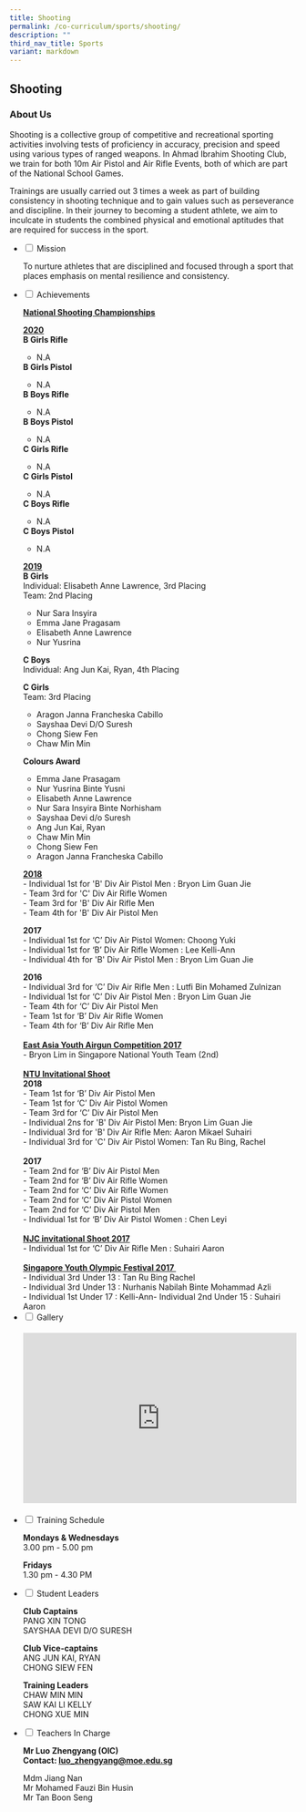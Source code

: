 ```yaml
---
title: Shooting
permalink: /co-curriculum/sports/shooting/
description: ""
third_nav_title: Sports
variant: markdown
---
```

## Shooting
### About Us
<p>Shooting is a collective group of competitive and recreational sporting activities involving tests of proficiency in accuracy, precision and speed using various types of ranged weapons. In Ahmad Ibrahim Shooting Club, we train for both 10m Air Pistol and Air Rifle Events, both of which are part of the National School Games.</p>
<p>Trainings are usually carried out 3 times a week as part of building consistency in shooting technique and to gain values such as perseverance and discipline. In their journey to becoming a student athlete, we aim to inculcate in students the combined physical and emotional aptitudes that are required for success in the sport.</p>
<ul class="jekyllcodex_accordion">
<li><input id="accordion1" type="checkbox"> <label for="accordion1">Mission</label>
<div>
<p>To nurture athletes that are disciplined and focused through a sport that places emphasis on mental resilience and consistency.</p>
</div>
</li>
<li><input id="accordion3" type="checkbox"> <label for="accordion3">Achievements</label>
<div>
<div>
<div>
<div>
<p><strong><u>National Shooting Championships</u></strong></p>
	<p><u><strong>2020<br></strong></u>
<strong>B Girls Rifle<br></strong>
</p><ul>
<li>N.A</li>
</ul>
<strong>B Girls Pistol<br></strong>
<ul>
<li>N.A</li>
</ul>
<strong>B Boys Rifle<br></strong>
<ul>
<li>N.A</li>
</ul>
<strong>B Boys Pistol<br></strong>
<ul>
<li>N.A</li>
</ul>
<strong>C Girls Rifle<br></strong>
<ul>
<li>N.A</li>
</ul>
<strong>C Girls Pistol<br></strong>
<ul>
<li>N.A</li>
</ul>
<strong>C Boys Rifle<br></strong>
<ul>
<li>N.A</li>
</ul>
<strong>C Boys Pistol<br></strong>
<ul>
<li>N.A</li>
</ul>	

<p><u><strong>2019<br></strong></u>
<strong>B Girls<br></strong>Individual: Elisabeth Anne Lawrence, 3rd Placing<br>Team: 2nd Placing</p>
<ul>
<li>Nur Sara Insyira</li>
<li>Emma Jane Pragasam</li>
<li>Elisabeth Anne Lawrence</li>
<li>Nur Yusrina</li>
</ul>
<p><strong>C Boys<br></strong>Individual: Ang Jun Kai, Ryan, 4th Placing</p>
<p><strong>C Girls</strong><br>Team: 3rd Placing</p>
<ul>
<li>Aragon Janna Francheska Cabillo</li>
<li>Sayshaa Devi D/O Suresh</li>
<li>Chong Siew Fen</li>
<li>Chaw Min Min</li>
</ul>
<p><strong>Colours Award</strong></p>
<ul>
<li>Emma Jane Prasagam</li>
<li>Nur Yusrina Binte Yusni</li>
<li>Elisabeth Anne Lawrence</li>
<li>Nur Sara Insyira Binte Norhisham</li>
<li>Sayshaa Devi d/o Suresh</li>
<li>Ang Jun Kai, Ryan</li>
<li>Chaw Min Min</li>
<li>Chong Siew Fen</li>
<li>Aragon Janna Francheska Cabillo</li>
</ul>

<p><u><strong>2018<br></strong></u>
- Individual 1st for 'B' Div Air Pistol Men :&nbsp;Bryon Lim Guan Jie<br>- Team 3rd for 'C' Div Air Rifle Women<br>- Team 3rd for 'B' Div Air Rifle Men<br>- Team 4th for 'B' Div Air Pistol Men</p>
<p><strong>2017<br></strong>- Individual 1st for ‘C’ Div Air Pistol Women: Choong Yuki <br>- Individual 1st for ‘B’ Div Air Rifle Women : Lee Kelli-Ann <br>- Individual 4th for 'B' Div Air Pistol Men : Bryon Lim Guan Jie</p>
</div>
<div>
<div><strong>2016</strong></div>
<div>- Individual 3rd for ‘C’ Div Air Rifle Men : Lutfi Bin Mohamed Zulnizan&nbsp;</div>
</div>
<div>- Individual 1st for ‘C’ Div Air Pistol Men : Bryon Lim Guan Jie&nbsp;</div>
<div>- Team 4th for ‘C’ Div Air Pistol Men</div>
<div>- Team 1st for ‘B’ Div Air Rifle Women&nbsp;</div>
<div>- Team 4th for ‘B’ Div Air Rifle Men</div>
<div>&nbsp;</div>
<div><strong><u>East Asia Youth Airgun Competition 2017</u></strong></div>
<div>- Bryon Lim in Singapore National Youth Team (2nd)</div>
<div>&nbsp;</div>
</div>
</div>
<div>
<div>
<div><strong><u>NTU Invitational Shoot</u><br></strong></div>
<div><strong>2018</strong></div>
<div>
<div>- Team 1st for ‘B’ Div Air Pistol Men&nbsp;</div>
<div>
<div>- Team 1st for ‘C’ Div Air Pistol Women</div>
<div>
<div>- Team 3rd for ‘C’ Div Air Pistol Men</div>
<div>- Individual 2ns for 'B' Div Air Pistol Men: Bryon Lim Guan Jie&nbsp;</div>
<div>- Individual 3rd for 'B' Div Air Rifle Men: Aaron Mikael Suhairi</div>
<div>- Individual 3rd for 'C' Div Air Pistol Women: Tan Ru Bing, Rachel</div>
<div>
<div>
<div>&nbsp;</div>
</div>
<div>
<div><strong>2017</strong></div>
</div>
</div>
</div>
</div>
</div>
<div>- Team 2nd for ‘B’ Div Air Pistol Men&nbsp;</div>
<div>- Team 2nd for ‘B’ Div Air Rifle Women&nbsp;</div>
<div>- Team 2nd for ‘C’ Div Air Rifle Women</div>
<div>- Team 2nd for ‘C’ Div Air Pistol Women</div>
<div>- Team 2nd for ‘C’ Div Air Pistol Men</div>
<div>- Individual 1st for ‘B’ Div Air Pistol Women : Chen Leyi</div>
<div>&nbsp;</div>
</div>
<div>
<div><strong><u>NJC invitational Shoot 2017<br></u></strong>- Individual 1st for ‘C’ Div Air Rifle Men : Suhairi Aaron</div>
<div>&nbsp;</div>
</div>
<div>
<div><strong><u>Singapore Youth Olympic Festival 2017&nbsp;<br></u></strong></div>
<div>- Individual 3rd Under 13 : Tan Ru Bing Rachel&nbsp;</div>
<div>- Individual 3rd Under 13 : Nurhanis Nabilah Binte Mohammad Azli</div>
<div>- Individual 1st Under 17 : Kelli-Ann- Individual 2nd Under 15 : Suhairi Aaron</div>
</div>
</div>
</div>
</li>
<li><input id="accordion5" type="checkbox"> <label for="accordion5">Gallery</label>
<div>
<h4><center><iframe src="https://docs.google.com/presentation/d/e/2PACX-1vT30XgBnl0InRzmaAyco140JD-vLly6OHpj7dgbrwkwgy4WYezSLUdKw9IGe0Mieca6HjJ4ATy1fqrp/embed?start=false&amp;loop=false&amp;delayms=5000" frameborder="0" width="480" height="299" allowfullscreen="true"></iframe></center></h4>
</div>
</li>
<li><input id="accordion6" type="checkbox"> <label for="accordion6">Training Schedule</label>
<div>
<p><strong>Mondays &amp; Wednesdays<br></strong>3.00 pm - 5.00 pm</p>
<p><strong>Fridays<br></strong>1.30 pm - 4.30 PM</p>
</div>
</li>
<li><input id="accordion7" type="checkbox"> <label for="accordion7">Student Leaders</label>
<div>
<p><strong>Club Captains<br></strong>PANG XIN TONG<br>SAYSHAA DEVI D/O SURESH</p>
<p><strong>Club Vice-captains<br></strong>ANG JUN KAI, RYAN<br>CHONG SIEW FEN</p>
<p><strong>Training Leaders<br></strong>CHAW MIN MIN<br>SAW KAI LI KELLY<br>CHONG XUE MIN</p>
</div>
</li>
<li><input id="accordion8" type="checkbox"> <label for="accordion8">Teachers In Charge</label>
<div>
<p><strong>Mr Luo Zhengyang (OIC)<br></strong><strong>Contact:&nbsp;</strong><strong><a href="mailto:luo_zhengyang@moe.edu.sg" target="">luo_zhengyang@moe.edu.sg</a></strong></p>
<p>Mdm Jiang Nan<br>Mr Mohamed Fauzi Bin Husin<br>Mr Tan Boon Seng</p>
</div>
</li>
</ul>